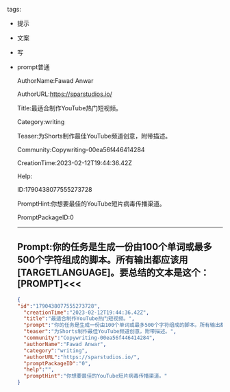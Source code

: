   tags: 
- 提示
- 文案
- 写
- prompt普通

  AuthorName:Fawad Anwar

  AuthorURL:https://sparstudios.io/

  Title:最适合制作YouTube热门短视频。

  Category:writing

  Teaser:为Shorts制作最佳YouTube频道创意，附带描述。

  Community:Copywriting-00ea56f446414284

  CreationTime:2023-02-12T19:44:36.42Z

  Help:

  ID:1790438077555273728

  PromptHint:你想要最佳的YouTube短片病毒传播渠道。

  PromptPackageID:0

  ---

  ## Prompt:你的任务是生成一份由100个单词或最多500个字符组成的脚本。所有输出都应该用[TARGETLANGUAGE]。要总结的文本是这个：[PROMPT]<<<

  ```json
  {
  "id":"1790438077555273728",
    "creationTime":"2023-02-12T19:44:36.42Z",
    "title":"最适合制作YouTube热门短视频。",
    "prompt":"你的任务是生成一份由100个单词或最多500个字符组成的脚本。所有输出都应该用[TARGETLANGUAGE]。要总结的文本是这个：[PROMPT]<<<",
    "teaser":"为Shorts制作最佳YouTube频道创意，附带描述。",
    "community":"Copywriting-00ea56f446414284",
    "authorName":"Fawad Anwar",
    "category":"writing",
    "authorURL":"https://sparstudios.io/",
    "promptPackageID":"0",
    "help":"",
    "promptHint":"你想要最佳的YouTube短片病毒传播渠道。"
  }
  ```
